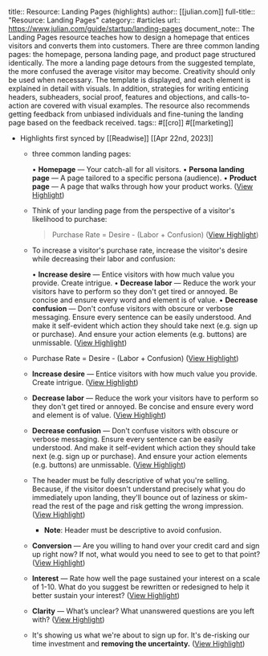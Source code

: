 title:: Resource: Landing Pages (highlights)
author:: [[julian.com]]
full-title:: "Resource: Landing Pages"
category:: #articles
url:: https://www.julian.com/guide/startup/landing-pages
document_note:: The Landing Pages resource teaches how to design a homepage that entices visitors and converts them into customers. There are three common landing pages: the homepage, persona landing page, and product page structured identically. The more a landing page detours from the suggested template, the more confused the average visitor may become. Creativity should only be used when necessary. The template is displayed, and each element is explained in detail with visuals. In addition, strategies for writing enticing headers, subheaders, social proof, features and objections, and calls-to-action are covered with visual examples. The resource also recommends getting feedback from unbiased individuals and fine-tuning the landing page based on the feedback received.
tags:: #[[cro]] #[[marketing]]

- Highlights first synced by [[Readwise]] [[Apr 22nd, 2023]]
	- three common landing pages:  
	  
	  •   **Homepage** — Your catch-all for all visitors.
	  •   **Persona landing page** — A page tailored to a specific persona (audience).
	  •   **Product page** — A page that walks through how your product works. ([View Highlight](https://read.readwise.io/read/01gybg88sm09hv7g2d8txvgzpj))
	- Think of your landing page from the perspective of a visitor's likelihood to purchase:
	  
	  > Purchase Rate = Desire - (Labor + Confusion) ([View Highlight](https://read.readwise.io/read/01gybg8fkxxq6jr9kcx1z49pa8))
	- To increase a visitor's purchase rate, increase the visitor's desire while decreasing their labor and confusion:
	  
	  •   **Increase desire** — Entice visitors with how much value you provide. Create intrigue.
	  •   **Decrease labor** — Reduce the work your visitors have to perform so they don't get tired or annoyed. Be concise and ensure every word and element is of value.
	  •   **Decrease confusion** — Don't confuse visitors with obscure or verbose messaging. Ensure every sentence can be easily understood. And make it self-evident which action they should take next (e.g. sign up or purchase). And ensure your action elements (e.g. buttons) are unmissable. ([View Highlight](https://read.readwise.io/read/01gybg9rgf65akmhypaq896h4y))
	- Purchase Rate = Desire - (Labor + Confusion) ([View Highlight](https://read.readwise.io/read/01gygcb6cs80z4z33hve3js6qv))
	- **Increase desire** — Entice visitors with how much value you provide. Create intrigue. ([View Highlight](https://read.readwise.io/read/01gygcay180p0j5rgcweqpx10r))
	- **Decrease labor** — Reduce the work your visitors have to perform so they don't get tired or annoyed. Be concise and ensure every word and element is of value. ([View Highlight](https://read.readwise.io/read/01gygcb0a4vvqksn6gyx5ywz4c))
	- **Decrease confusion** — Don't confuse visitors with obscure or verbose messaging. Ensure every sentence can be easily understood. And make it self-evident which action they should take next (e.g. sign up or purchase). And ensure your action elements (e.g. buttons) are unmissable. ([View Highlight](https://read.readwise.io/read/01gygcb2mm0shnkmkhm2gp6a28))
	- The header must be fully descriptive of what you're selling. Because, if the visitor doesn't understand precisely what you do immediately upon landing, they'll bounce out of laziness or skim-read the rest of the page and risk getting the wrong impression. ([View Highlight](https://read.readwise.io/read/01gygc9e1hp7fqknja2fkyxgjd))
		- **Note**: Header must be descriptive to avoid confusion.
	- **Conversion** — Are you willing to hand over your credit card and sign up right now? If not, what would you need to see to get to that point? ([View Highlight](https://read.readwise.io/read/01gybg4j2ccy5tjz8pr9exzcke))
	- **Interest** — Rate how well the page sustained your interest on a scale of 1-10. What do you suggest be rewritten or redesigned to help it better sustain your interest? ([View Highlight](https://read.readwise.io/read/01gybg4p49hksexr6f8jm6e9mg))
	- **Clarity** — What’s unclear? What unanswered questions are you left with? ([View Highlight](https://read.readwise.io/read/01gybg4s260xq2m5p28p64dm5q))
	- It's showing us what we're about to sign up for. It's de-risking our time investment and **removing the uncertainty.** ([View Highlight](https://read.readwise.io/read/01gygcc13v6ha7hkqzvrxb9a3k))